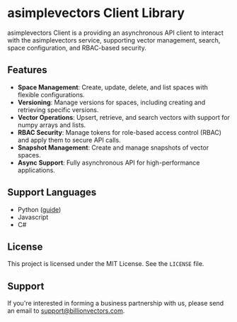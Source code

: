 # asimplevectors Client Library

asimplevectors Client is a  providing an asynchronous API client to interact with the asimplevectors service, supporting vector management, search, space configuration, and RBAC-based security.

## Features

- **Space Management**: Create, update, delete, and list spaces with flexible configurations.
- **Versioning**: Manage versions for spaces, including creating and retrieving specific versions.
- **Vector Operations**: Upsert, retrieve, and search vectors with support for numpy arrays and lists.
- **RBAC Security**: Manage tokens for role-based access control (RBAC) and apply them to secure API calls.
- **Snapshot Management**: Create and manage snapshots of vector spaces.
- **Async Support**: Fully asynchronous API for high-performance applications.

## Support Languages

- Python ([guide](python/README.md))
- Javascript
- C#

## License
This project is licensed under the MIT License. See the `LICENSE` file.

## Support
If you're interested in forming a business partnership with us, please send an email to [support@billionvectors.com](mailto:support@billionvectors.com).
